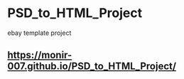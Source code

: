 # PSD_to_HTML_Project
 ebay template project
 
 ## https://monir-007.github.io/PSD_to_HTML_Project/
